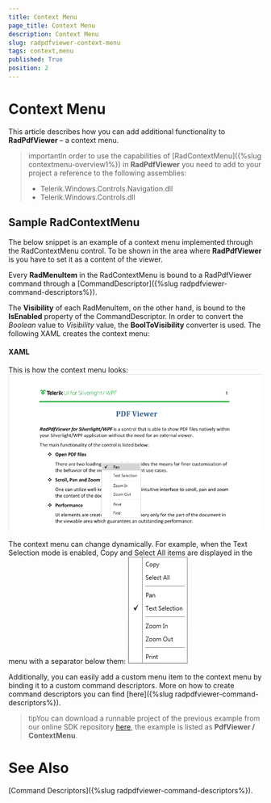 ```yaml
---
title: Context Menu
page_title: Context Menu
description: Context Menu
slug: radpdfviewer-context-menu
tags: context,menu
published: True
position: 2
---
```


# Context Menu

This article describes how you can add additional functionality to __RadPdfViewer__ – a context menu.
      

>importantIn order to use the capabilities of [RadContextMenu]({%slug contextmenu-overview1%}) in __RadPdfViewer__ you need to add to your project a reference to the following assemblies:
> * Telerik.Windows.Controls.Navigation.dll 
> * Telerik.Windows.Controls.dll


## Sample RadContextMenu

The below snippet is an example of a context menu implemented through the RadContextMenu control. To be shown in the area where  __RadPdfViewer__ is you have to set it as a content of the viewer.
        

Every __RadMenuItem__ in the RadContextMenu is bound to a RadPdfViewer command through a [CommandDescriptor]({%slug radpdfviewer-command-descriptors%}).
        

The __Visibility__ of each RadMenuItem, on the other hand, is bound to the __IsEnabled__ property of the CommandDescriptor. In order to convert the *Boolean* value to *Visibility*  value, the __BoolToVisibility__ converter is used. The following XAML creates the context menu:
        

#### __XAML__

This is how the context menu looks:
![Rad Pdf Viewer Context Menu 03](images/RadPdfViewer_Context_Menu_03.png)

The context menu can change dynamically. For example, when the Text Selection mode is enabled, Copy and Select All items are displayed in the menu with a separator below them:
![Rad Pdf Viewer Context Menu 02](images/RadPdfViewer_Context_Menu_02.png)

Additionally, you can easily add a custom menu item to the context menu by binding it to a custom command descriptors. More on how to create command descriptors you can find [here]({%slug radpdfviewer-command-descriptors%}).
        

>tipYou can download a runnable project of the previous example from our online SDK repository [here](https://github.com/telerik/xaml-sdk), the example is listed as __PdfViewer / ContextMenu__.
          

# See Also
[Command Descriptors]({%slug radpdfviewer-command-descriptors%}).